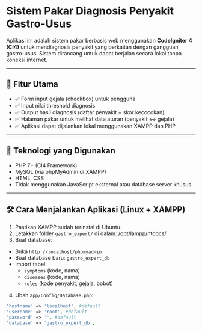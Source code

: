# Sistem Pakar Diagnosis Penyakit Gastro-Usus

Aplikasi ini adalah sistem pakar berbasis web menggunakan **CodeIgniter 4 (CI4)** untuk mendiagnosis penyakit yang berkaitan dengan gangguan gastro-usus. Sistem dirancang untuk dapat berjalan secara lokal tanpa koneksi internet.

---

## 📌 Fitur Utama

- ✅ Form input gejala (checkbox) untuk pengguna
- ✅ Input nilai threshold diagnosis
- ✅ Output hasil diagnosis (daftar penyakit + skor kecocokan)
- ✅ Halaman pakar untuk melihat data aturan (penyakit ↔ gejala)
- ✅ Aplikasi dapat dijalankan lokal menggunakan XAMPP dan PHP

---

## 🧱 Teknologi yang Digunakan

- PHP 7+ (CI4 Framework)
- MySQL (via phpMyAdmin di XAMPP)
- HTML, CSS
- Tidak menggunakan JavaScript eksternal atau database server khusus

---

## 🛠 Cara Menjalankan Aplikasi (Linux + XAMPP)

1. Pastikan XAMPP sudah terinstal di Ubuntu.
2. Letakkan folder `gastro_expert/` di dalam: /opt/lampp/htdocs/
3. Buat database:

- Buka `http://localhost/phpmyadmin`
- Buat database baru: `gastro_expert_db`
- Import tabel:
  - `symptoms` (kode, nama)
  - `diseases` (kode, nama)
  - `rules` (kode penyakit, gejala, bobot)

4. Ubah `app/Config/Database.php`:

```php
'hostname' => 'localhost', #default
'username' => 'root', #default
'password' => '', #default
'database' => 'gastro_expert_db',


```
